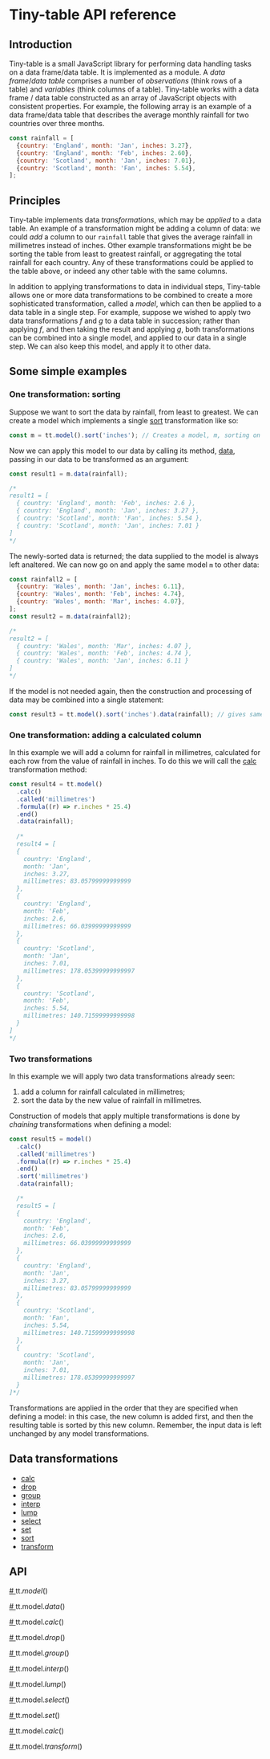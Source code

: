 # Tiny-table API reference
## Introduction
Tiny-table is a small JavaScript library for performing data handling tasks on a data frame/data table. It is implemented as a module. A *data frame*/*data table* comprises a number of *observations* (think rows of a table) and *variables* (think columns of a table). Tiny-table works with a data frame / data table constructed as an array of JavaScript objects with consistent properties. For example, the following array is an example of a data frame/data table that describes the average monthly rainfall for two countries over three months. 
```javascript
const rainfall = [
  {country: 'England', month: 'Jan', inches: 3.27},
  {country: 'England', month: 'Feb', inches: 2.60},
  {country: 'Scotland', month: 'Jan', inches: 7.01},
  {country: 'Scotland', month: 'Fan', inches: 5.54},
];
```
## Principles
Tiny-table implements data *transformations*, which may be *applied* to a data table. An example of a transformation might be adding a column of data: we could *add* a column to our `rainfall` table that gives the average rainfall in millimetres instead of inches. Other example transformations might be be sorting the table from least to greatest rainfall, or aggregating  the total rainfall for each country. Any of these transformations could be applied to the table above, or indeed any other table with the same columns.

In addition to applying transformations to data in individual steps, Tiny-table allows one or more data transformations to be combined to create a more sophisticated transformation, called a *model*, which can then be applied to a data table in a single step. For example, suppose we wished to apply two data transformations *f* and *g* to a data table in succession; rather than applying *f*, and then taking the result and applying *g*, both transformations can be combined into a single model, and applied to our data in a single step. We can also keep this model, and apply it to other data.

## Some simple examples
### One transformation: sorting
Suppose we want to sort the data by rainfall, from least to greatest. We can create a model which implements a single [sort](https://github.com/stuwilmur/Tiny-table/blob/main/API.md#sort) transformation like so:
```javascript
const m = tt.model().sort('inches'); // Creates a model, m, sorting on 'inches'
```
Now we can apply this model to our data by calling its method, [data](https://github.com/stuwilmur/Tiny-table/blob/main/API.md#data), passing in our data to be transformed as an argument:
```javascript
const result1 = m.data(rainfall);

/* 
result1 = [
  { country: 'England', month: 'Feb', inches: 2.6 },
  { country: 'England', month: 'Jan', inches: 3.27 },
  { country: 'Scotland', month: 'Fan', inches: 5.54 },
  { country: 'Scotland', month: 'Jan', inches: 7.01 }
]
*/
```
The newly-sorted data is returned; the data supplied to the model is always left analtered. We can now go on and apply the same model `m` to other data:
```javascript
const rainfall2 = [
  {country: 'Wales', month: 'Jan', inches: 6.11},
  {country: 'Wales', month: 'Feb', inches: 4.74},
  {country: 'Wales', month: 'Mar', inches: 4.07},
];
const result2 = m.data(rainfall2);

/*
result2 = [
  { country: 'Wales', month: 'Mar', inches: 4.07 },
  { country: 'Wales', month: 'Feb', inches: 4.74 },
  { country: 'Wales', month: 'Jan', inches: 6.11 }
]
*/
```
If the model is not needed again, then the construction and processing of data may be combined into a single statement:
```javascript
const result3 = tt.model().sort('inches').data(rainfall); // gives same as result1
```
### One transformation: adding a calculated column
In this example we will add a column for rainfall in millimetres, calculated for each row from the value of rainfall in inches. To do this we will call the [calc](https://github.com/stuwilmur/Tiny-table/blob/main/API.md#calc) transformation method:
```javascript
const result4 = tt.model()
  .calc()
  .called('millimetres')
  .formula((r) => r.inches * 25.4)
  .end()
  .data(rainfall);
  
  /* 
  result4 = [
  {
    country: 'England',
    month: 'Jan',
    inches: 3.27,
    millimetres: 83.05799999999999
  },
  {
    country: 'England',
    month: 'Feb',
    inches: 2.6,
    millimetres: 66.03999999999999
  },
  {
    country: 'Scotland',
    month: 'Jan',
    inches: 7.01,
    millimetres: 178.05399999999997
  },
  {
    country: 'Scotland',
    month: 'Feb',
    inches: 5.54,
    millimetres: 140.71599999999998
  }
]
*/
```

### Two transformations
In this example we will apply two data transformations already seen:
1. add a column for rainfall calculated in millimetres;
2. sort the data by the new value of rainfall in millimetres.

Construction of models that apply multiple transformations is done by *chaining* transformations when defining a model:
```javascript
const result5 = model()
  .calc()
  .called('millimetres')
  .formula((r) => r.inches * 25.4)
  .end()
  .sort('millimetres')
  .data(rainfall);

  /*
  result5 = [
  {
    country: 'England',
    month: 'Feb',
    inches: 2.6,
    millimetres: 66.03999999999999
  },
  {
    country: 'England',
    month: 'Jan',
    inches: 3.27,
    millimetres: 83.05799999999999
  },
  {
    country: 'Scotland',
    month: 'Fan',
    inches: 5.54,
    millimetres: 140.71599999999998
  },
  {
    country: 'Scotland',
    month: 'Jan',
    inches: 7.01,
    millimetres: 178.05399999999997
  }
]*/
```
Transformations are applied in the order that they are specified when defining a model: in this case, the new column is added first, and then the resulting table is sorted by this new column. Remember, the input data is left unchanged by any model transformations.

## Data transformations
* [calc](https://github.com/stuwilmur/Tiny-table/blob/main/API.md#calc)
* [drop](https://github.com/stuwilmur/Tiny-table/blob/main/API.md#drop)
* [group](https://github.com/stuwilmur/Tiny-table/blob/main/API.md#group)
* [interp](https://github.com/stuwilmur/Tiny-table/blob/main/API.md#interp)
* [lump](https://github.com/stuwilmur/Tiny-table/blob/main/API.md#lump)
* [select](https://github.com/stuwilmur/Tiny-table/blob/main/API.md#select)
* [set](https://github.com/stuwilmur/Tiny-table/blob/main/API.md#set)
* [sort](https://github.com/stuwilmur/Tiny-table/blob/main/API.md#sort)
* [transform](https://github.com/stuwilmur/Tiny-table/blob/main/API.md#transform)
## API
<a name="model" href = "#model"># </a>tt.*model*()

<a name="data" href = "#data"># </a>tt.model.*data*()

<a name="calc" href="#calc"># </a>tt.model.*calc*()

<a name="drop" href="#calc"># </a>tt.model.*drop*()

<a name="group" href="#calc"># </a>tt.model.*group*()

<a name="interp" href="#calc"># </a>tt.model.*interp*()

<a name="lump" href="#calc"># </a>tt.model.*lump*()

<a name="select" href="#calc"># </a>tt.model.*select*()

<a name="set" href="#calc"># </a>tt.model.*set*()

<a name="sort" href="#calc"># </a>tt.model.*calc*()

<a name="transform" href="#calc"># </a>tt.model.*transform*()



